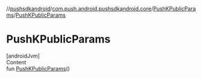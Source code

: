 //[pushsdkandroid](../../index.md)/[com.push.android.pushsdkandroid.core](../index.md)/[PushKPublicParams](index.md)/[PushKPublicParams](-push-k-public-params.md)



# PushKPublicParams  
[androidJvm]  
Content  
fun [PushKPublicParams](-push-k-public-params.md)()  



